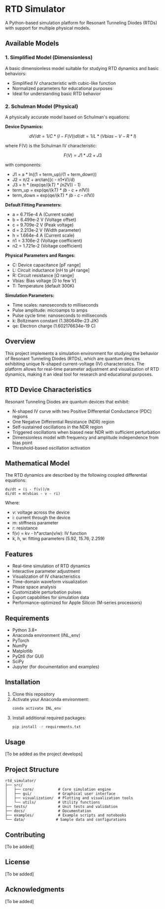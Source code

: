 # RTD Simulator

A Python-based simulation platform for Resonant Tunneling Diodes (RTDs) with support for multiple physical models.

## Available Models

### 1. Simplified Model (Dimensionless)
A basic dimensionless model suitable for studying RTD dynamics and basic behaviors:
- Simplified IV characteristic with cubic-like function
- Normalized parameters for educational purposes
- Ideal for understanding basic RTD behavior

### 2. Schulman Model (Physical)
A physically accurate model based on Schulman's equations:

**Device Dynamics:**
```math
dV/dt = 1/C * (I - F(V))
dI/dt = 1/L * (Vbias - V - R*I)
```
where F(V) is the Schulman IV characteristic:
```math
F(V) = J1 * J2 + J3
```
with components:
- J1 = a * ln((1 + term_up)/(1 + term_down))
- J2 = π/2 + arctan((c - n1*V)/d)
- J3 = h * (exp(qe/(k*T) * (n2*V)) - 1)
- term_up = exp(qe/(k*T) * (b - c + n1*V))
- term_down = exp(qe/(k*T) * (b - c - n1*V))

**Default Fitting Parameters:**
- a = 6.715e-4 A (Current scale)
- b = 6.499e-2 V (Voltage offset)
- c = 9.709e-2 V (Peak voltage)
- d = 2.213e-2 V (Width parameter)
- h = 1.664e-4 A (Current scale)
- n1 = 3.106e-2 (Voltage coefficient)
- n2 = 1.721e-2 (Voltage coefficient)

**Physical Parameters and Ranges:**
- C: Device capacitance [pF range]
- L: Circuit inductance [nH to µH range]
- R: Circuit resistance [Ω range]
- Vbias: Bias voltage [0 to few V]
- T: Temperature (default 300K)

**Simulation Parameters:**
- Time scales: nanoseconds to milliseconds
- Pulse amplitude: microamps to amps
- Pulse cycle time: nanoseconds to milliseconds
- k: Boltzmann constant (1.380649e-23 J/K)
- qe: Electron charge (1.602176634e-19 C)

## Overview

This project implements a simulation environment for studying the behavior of Resonant Tunneling Diodes (RTDs), which are quantum devices exhibiting unique N-shaped current-voltage (IV) characteristics. The platform allows for real-time parameter adjustment and visualization of RTD dynamics, making it an ideal tool for research and educational purposes.

## RTD Device Characteristics

Resonant Tunneling Diodes are quantum devices that exhibit:
- N-shaped IV curve with two Positive Differential Conductance (PDC) regions
- One Negative Differential Resistance (NDR) region
- Self-sustained oscillations in the NDR region
- Triggered oscillations when biased near NDR with sufficient perturbation
- Dimensionless model with frequency and amplitude independence from bias point
- Threshold-based oscillation activation

## Mathematical Model

The RTD dynamics are described by the following coupled differential equations:

```
dv/dt = (i - f(v))/m
di/dt = m(vbias - v - ri)
```

Where:
- v: voltage across the device
- i: current through the device
- m: stiffness parameter
- r: resistance
- f(v) = kv - h*arctan(v/w): IV function
- k, h, w: fitting parameters (5.92, 15.76, 2.259)

## Features

- Real-time simulation of RTD dynamics
- Interactive parameter adjustment
- Visualization of IV characteristics
- Time-domain waveform visualization
- Phase space analysis
- Customizable perturbation pulses
- Export capabilities for simulation data
- Performance-optimized for Apple Silicon (M-series processors)

## Requirements

- Python 3.8+
- Anaconda environment (INL_env)
- PyTorch
- NumPy
- Matplotlib
- PyQt6 (for GUI)
- SciPy
- Jupyter (for documentation and examples)

## Installation

1. Clone this repository
2. Activate your Anaconda environment:
   ```bash
   conda activate INL_env
   ```
3. Install additional required packages:
   ```bash
   pip install -r requirements.txt
   ```

## Usage

[To be added as the project develops]

## Project Structure

```
rtd_simulator/
├── src/
│   ├── core/           # Core simulation engine
│   ├── gui/            # Graphical user interface
│   ├── visualization/  # Plotting and visualization tools
│   └── utils/          # Utility functions
├── tests/              # Unit tests and validation
├── docs/               # Documentation
├── examples/           # Example scripts and notebooks
└── data/              # Sample data and configurations
```

## Contributing

[To be added]

## License

[To be added]

## Acknowledgments

[To be added] 